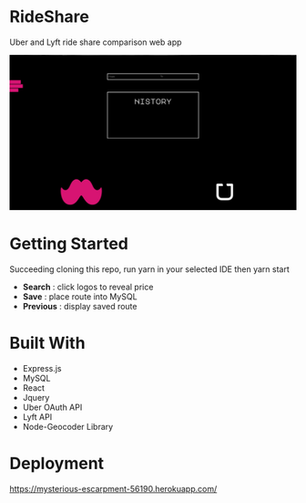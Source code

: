 # RideShare
Uber and Lyft ride share comparison web app

![RideShare UI](/public/stylesheets/images/UI.png)

# Getting Started
Succeeding cloning this repo, run yarn in your selected IDE then yarn start

* __Search__ : click logos to reveal price
* __Save__ : place route into MySQL
* __Previous__ : display saved route 

# Built With
* Express.js
* MySQL 
* React
* Jquery 
* Uber OAuth API
* Lyft API
* Node-Geocoder Library

# Deployment 
https://mysterious-escarpment-56190.herokuapp.com/
